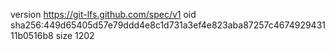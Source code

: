 version https://git-lfs.github.com/spec/v1
oid sha256:449d65405d57e79ddd4e8c1d731a3ef4e823aba87257c467492943111b0516b8
size 1202
